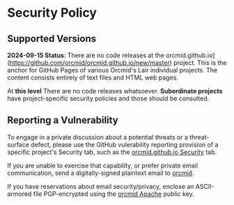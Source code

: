 # Security Policy

## Supported Versions

**2024-09-15 Status**: There are no code releases at the
orcmid.github.io](https://github.com/orcmid/orcmid.github.io/new/master)
project.  This is the anchor for GitHub Pages of various Orcmid's Lair individual projects.
The content consists entirely of text files and HTML web pages.  

At **this level** There are no code releases whatsoever.  **Subordinate projects** have
project-specific security policies and those should be consulted. 

## Reporting a Vulnerability

To engage in a private discussion about a potential threats or a threat-surface
defect, please use the GitHub vulerability reporting provision of a specific project's
Security tab, such as the
[orcmid.github.io Security](https://github.com/orcmid/orcmid.github.io/security) tab.

If you are unable to exercise that capability, or prefer private email communication,
send a digitally-signed plaintext email to [orcmid](mailto:orcmid@msn.com).

If you have reservations about email security/privacy, enclose an ASCII-armored file
PGP-encrypted using the
[orcmid Apache](https://people.apache.org/keys/committer/orcmid.asc) public key.
